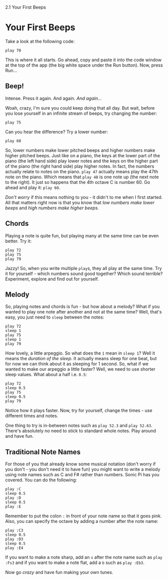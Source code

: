 2.1 Your First Beeps

# Your First Beeps

Take a look at the following code:

```
play 70
```

This is where it all starts. Go ahead, copy and paste it into the code
window at the top of the app (the big white space under the Run
button). Now, press Run...

## Beep!

Intense. Press it again. And again. *And again...*

Woah, crazy, I'm sure you could keep doing that all day. But wait,
before you lose yourself in an infinite stream of beeps, try changing
the number:

```
play 75
```

Can you hear the difference? Try a lower number:

```
play 60
```

So, lower numbers make lower pitched beeps and higher numbers make
higher pitched beeps. Just like on a piano, the keys at the lower part
of the piano (the left hand side) play lower notes and the keys on the
higher part of the piano (the right hand side) play higher notes. In
fact, the numbers actually relate to notes on the piano. `play 47`
actually means play the 47th note on the piano. Which means that `play 48`
is one note up (the next note to the right). It just so happens that
the 4th octave C is number 60. Go ahead and play it: `play 60`.

*Don't worry* if this means nothing to you - it didn't to me when I
first started. All that matters right now is that you know that *low
numbers make lower beeps* and *high numbers make higher beeps*.

## Chords

Playing a note is quite fun, but playing many at the same time can be
even better. Try it:

```
play 72
play 75
play 79
```

Jazzy! So, when you write multiple `play`s, they all play at the same
time. Try it for yourself - which numbers sound good together? Which
sound terrible? Experiment, explore and find out for yourself.

## Melody

So, playing notes and chords is fun - but how about a melody? What if
you wanted to play one note after another and not at the same time?
Well, that's easy, you just need to `sleep` between the notes:

```
play 72
sleep 1
play 75
sleep 1
play 79
```

How lovely, a little arpeggio. So what does the `1` mean in `sleep 1`?
Well it means the *duration of the sleep*. It actually means sleep for
one beat, but for now we can think about it as sleeping for 1
second. So, what if we wanted to make our arpeggio a little faster?
Well, we need to use shorter sleep values. What about a half i.e. `0.5`:

```
play 72
sleep 0.5
play 75
sleep 0.5
play 79
```

Notice how it plays faster. Now, try for yourself, change the times -
use different times and notes.

One thing to try is in-between notes such as `play 52.3` and `play 52.63`. 
There's absolutely no need to stick to standard whole notes. Play 
around and have fun.


## Traditional Note Names

For those of you that already know some musical notation (don't worry if
you don't - you don't need it to have fun) you might want to write a
melody using note names such as C and F# rather than numbers. Sonic Pi
has you covered. You can do the following:

```
play :C
sleep 0.5
play :D
sleep 0.5
play :E
```

Remember to put the colon `:` in front of your note name so that it
goes pink. Also, you can specify the octave by adding a number after
the note name:

```
play :C3
sleep 0.5
play :D3
sleep 0.5
play :E4
```

If you want to make a note sharp, add an `s` after the note name such as
`play :Fs3` and if you want to make a note flat, add a `b` such as `play :Eb3`.

Now go *crazy* and have fun making your own tunes.
